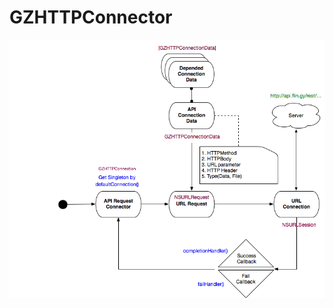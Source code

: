 # GZHTTPConnector

![Flow diagram](https://raw.githubusercontent.com/gradyzhuo/GZHTTPConnector/master/GZHTTPConnection.png)
